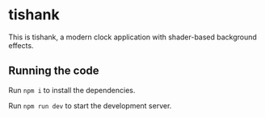 
  # tishank

  This is tishank, a modern clock application with shader-based background effects.

  ## Running the code

  Run `npm i` to install the dependencies.

  Run `npm run dev` to start the development server.
  